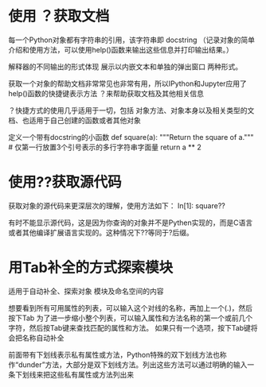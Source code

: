 # 使用 ？获取文档
每一个Python对象都有字符串的引用，该字符串即 docstring （记录对象的简单介绍和使用方法，可以使用help()函数来输出这些信息并打印输出结果。）

解释器的不同输出的形式体现 展示以内嵌文本和单独的弹出窗口 两种形式。

获取一个对象的帮助文档非常常见也非常有用，所以IPython和Jupyter应用了help()函数的快捷键表示方法 ？来帮助获取文档及其他相关信息

？快捷方式的使用几乎适用于一切，包括 对象方法、对象本身以及相关类型的文档、也适用于自己创建的函数或者其他对象

定义一个带有docstring的小函数
def square(a):
    """Return the square of a."""  # 仅第一行放置3个引号表示的多行字符串字面量
    return a ** 2

# 使用??获取源代码
获取对象的源代码来更深层次的理解，使用方法如下：
In[1]: square??

有时不能显示源代码，这是因为你查询的对象并不是Pythen实现的，而是C语言或者其他编译扩展语言实现的。这种情况下??等同于?后缀。

# 用Tab补全的方式探索模块
适用于自动补全、探索对象 模块及命名空间的内容

想要看到所有可用属性的列表，可以输入这个对线的名称，再加上一个(.)，然后按下Tab
为了进一步缩小整个列表，可以输入属性和方法名称的第一个或前几个字符，然后按Tab键来查找匹配的属性和方法。
如果只有一个选项，按下Tab键将会把名称自动补全

前面带有下划线表示私有属性或方法，Python特殊的双下划线方法也称作“dunder”方法，大部分是双下划线方法。列出这些方法可以通过明确的输入一条下划线来把这些私有属性或方法列出来











